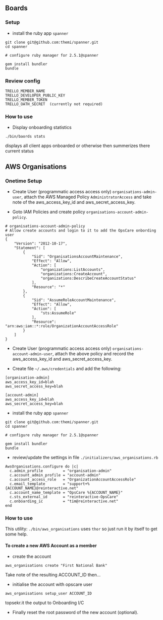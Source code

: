
## Boards

### Setup

* install the ruby app `spanner`

```
git clone git@github.com:themi/spanner.git
cd spanner

# configure ruby manager for 2.5.1@spanner

gem install bundler
bundle
```

### Review config

```
TRELLO_MEMBER_NAME
TRELLO_DEVELOPER_PUBLIC_KEY
TRELLO_MEMBER_TOKEN
TRELLO_OATH_SECRET  (currently not required)
```


### How to use

* Display onboarding statistics

```
./bin/baords stats
```

displays all client apps onboarded or otherwise then summerizes there current status



## AWS Organisations

### Onetime Setup

* Create User (programmatic access access only) `organisations-admin-user`, attach the AWS Managed Policy `AdministratorAccess` and take note of the aws_access_key_id and aws_secret_access_key.

* Goto IAM Policies and create policy `organisations-account-admin-policy`.

```
# organisations-account-admin-policy
# Allow create accounts and login to it to add the OpsCare onbording user
{
    "Version": "2012-10-17",
    "Statement": [
        {
            "Sid": "OrganisationsAccountMaintenance",
            "Effect": "Allow",
            "Action": [
                "organizations:ListAccounts",
                "organizations:CreateAccount",
                "organizations:DescribeCreateAccountStatus"
            ],
            "Resource": "*"
        },
        {
            "Sid": "AssumeRoleAccountMaintenance",
            "Effect": "Allow",
            "Action": [
                "sts:AssumeRole"
            ],
            "Resource": "arn:aws:iam::*:role/OrganizationAccountAccessRole"
        }
    ]
}
```

* Create User (programmatic access access only) `organisations-account-admin-user`, attach the above policy and record the aws_access_key_id and aws_secret_access_key.

* Create file `~/.aws/credentials` and add the following:

```
[organisation-admin]
aws_access_key_id=blah
aws_secret_access_key=blah

[account-admin]
aws_access_key_id=blah
aws_secret_access_key=blah
```

* install the ruby app `spanner`

```
git clone git@github.com:themi/spanner.git
cd spanner

# configure ruby manager for 2.5.1@spanner

gem install bundler
bundle
```

* review/update the settings in file `./initializers/aws_organisations.rb`

```
AwsOrganisations.configure do |c|
  c.admin_profile         = "organisation-admin"
  c.account_admin_profile = "account-admin"
  c.account_access_role   = "OrganizationAccountAccessRole"
  c.email_template        = "support+%{ACCOUNT_NAME}@reinteractive.net"
  c.account_name_template = "OpsCare %{ACCOUNT_NAME}"
  c.sts_external_id       = "reinteractive-OpsCare"
  c.onboarding_ic         = "tim@reinteractive.net"
end
```


### How to use

This utility: `./bin/aws_organisations`  uses `thor` so just run it by itself to get some help.


#### To create a new AWS Account as a member

* create the account

```
aws_organisations create "First National Bank"
```

Take note of the resulting ACCOUNT_ID then...


* initialise the account with opscare user


```
aws_organisations setup_user ACCOUNT_ID
```

topsekr.it the output to Onboarding I/C


* Finally reset the root password of the new account (optional).

